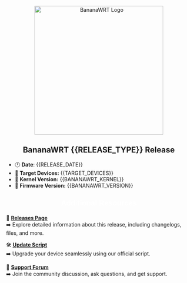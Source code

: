 <p align="center">
  <!-- Logo -->
  <img src="https://cdn.superkali.me/1113423827479274/bananawrt-logo.png" alt="BananaWRT Logo" width="350">
</p>

<h2 align="center">BananaWRT {{RELEASE_TYPE}} Release</h2>

- 🕛 **Date**: {{RELEASE_DATE}}
- 🛜 **Target Devices:** {{TARGET_DEVICES}}
- 🔌 **Kernel Version:** {{BANANAWRT_KERNEL}}
- 📌 **Firmware Version:** {{BANANAWRT_VERSION}}

<div style="text-align: center; margin-top: 20px;">
  <h2 style="font-family: Arial, sans-serif; font-size: 20px; font-weight: bold; color: #fff; margin-bottom: 20px;">Additional Resources</h2>
</div>

🔗 **[Releases Page](https://github.com/SuperKali/BananaWRT/releases)**  
➡️ Explore detailed information about this release, including changelogs, files, and more.

🛠️ **[Update Script](https://github.com/SuperKali/BananaWRT/blob/main/scripts/update-script.sh)**  
➡️ Upgrade your device seamlessly using our official script.

💬 **[Support Forum](https://github.com/SuperKali/BananaWRT/discussions)**  
➡️ Join the community discussion, ask questions, and get support.

